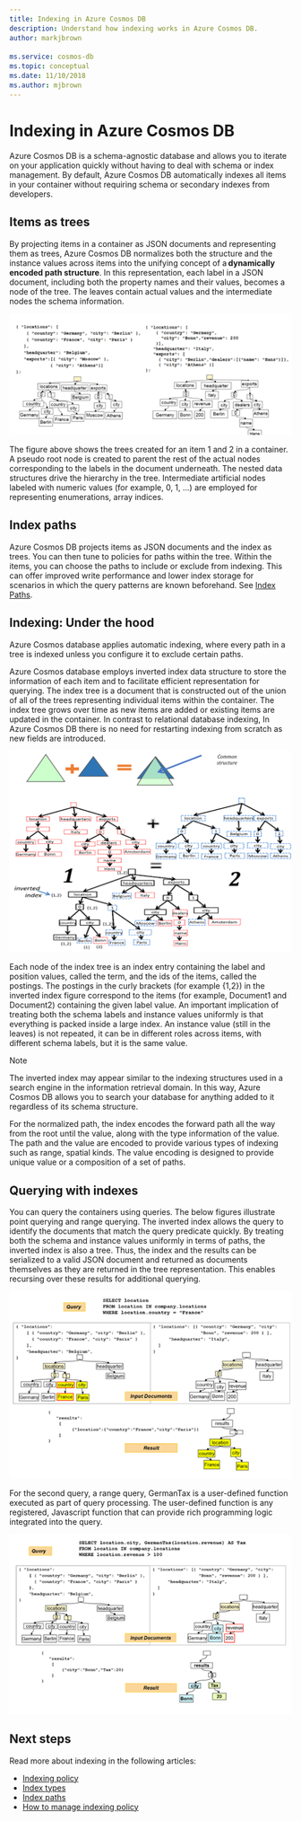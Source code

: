 ```yaml
---
title: Indexing in Azure Cosmos DB 
description: Understand how indexing works in Azure Cosmos DB.
author: markjbrown

ms.service: cosmos-db
ms.topic: conceptual
ms.date: 11/10/2018
ms.author: mjbrown
---
```


# Indexing in Azure Cosmos DB

Azure Cosmos DB is a schema-agnostic database and allows you to iterate on your application quickly without having to deal with schema or index management. By default, Azure Cosmos DB automatically indexes all items in your container without requiring schema or secondary indexes from developers.

## Items as trees

By projecting items in a container as JSON documents and representing them as trees, Azure Cosmos DB normalizes both the structure and the instance values across items into the unifying concept of a **dynamically encoded path structure**. In this representation, each label in a JSON document, including both the property names and their values, becomes a node of the tree. The leaves contain actual values and the intermediate nodes the schema information.

![Tree representation for two different items in an Azure Cosmos container](./media/index-overview/index-tree-two-items.png)

The figure above shows the trees created for an item 1 and 2 in a container. A pseudo root node is created to parent the rest of the actual nodes corresponding to the labels in the document underneath. The nested data structures drive the hierarchy in the tree. Intermediate artificial nodes labeled with numeric values (for example, 0, 1, ...) are employed for representing enumerations, array indices.

## Index paths

Azure Cosmos DB projects items as JSON documents and the index as trees. You can then tune to policies for paths within the tree. Within the items, you can choose the paths to include or exclude from indexing. This can offer improved write performance and lower index storage for scenarios in which the query patterns are known beforehand. See [Index Paths](index-paths.md).

## Indexing: Under the hood

Azure Cosmos database applies automatic indexing, where every path in a tree is indexed unless you configure it to exclude certain paths.

Azure Cosmos database employs inverted index data structure to store the information of each item and to facilitate efficient representation for querying. The index tree is a document that is constructed out of the union of all of the trees representing individual items within the container. The index tree grows over time as new items are added or existing items are updated in the container. In contrast to relational database indexing, In Azure Cosmos DB there is no need for restarting indexing from scratch as new fields are introduced.

![Indexing under the hood, inverted Index](./media/index-overview/inverted-index.png)

Each node of the index tree is an index entry containing the label and position values, called the term, and the ids of the items, called the postings. The postings in the curly brackets (for example {1,2}) in the inverted index figure correspond to the items (for example, Document1 and Document2) containing the given label value. An important implication of treating both the schema labels and instance values uniformly is that everything is packed inside a large index. An instance value (still in the leaves) is not repeated, it can be in different roles across items, with different schema labels, but it is the same value.

> [!NOTE]
> The inverted index may appear similar to the indexing structures used in a search engine in the information retrieval domain. In this way, Azure Cosmos DB allows you to search your database for anything added to it regardless of its schema structure.

For the normalized path, the index encodes the forward path all the way from the root until the value, along with the type information of the value. The path and the value are encoded to provide various types of indexing such as range, spatial kinds. The value encoding is designed to provide unique value or a composition of a set of paths.

## Querying with indexes

You can query the containers using queries. The below figures illustrate point querying and range querying. The inverted index allows the query to identify the documents that match the query predicate quickly. By treating both the schema and instance values uniformly in terms of paths, the inverted index is also a tree. Thus, the index and the results can be serialized to a valid JSON document and returned as documents themselves as they are returned in the tree representation. This enables recursing over these results for additional querying.

![Point query](./media/index-overview/index-point-query.png)

For the second query, a range query, GermanTax is a user-defined function executed as part of query processing. The user-defined function is any registered, Javascript function that can provide rich programming logic integrated into the query.

![Range query](./media/index-overview/index-range-query.png)

## Next steps

Read more about indexing in the following articles:

- [Indexing policy](indexing-policy.md)
- [Index types](index-types.md)
- [Index paths](index-paths.md)
- [How to manage indexing policy](how-to-manage-indexing-policy.md)